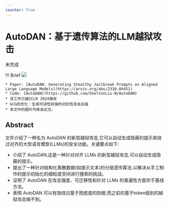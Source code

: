 ```yaml
---
counter: True   
---
```


# AutoDAN：基于遗传算法的LLM越狱攻击

<div class="badges">
<span class="badge not-implement-badge">未完成</span>
</div>

!!! Brief
    ![](https://david-pigeon.github.io/notebook/images/Paper/Jail/Autodan_0.png)
    
    * Paper: [AutoDAN: Generating Stealthy Jailbreak Prompts on Aligned Large Language Models](https://arxiv.org/abs/2310.04451)
    * Code: [AutoDAN](https://github.com/SheltonLiu-N/AutoDAN)
    * 该工作已被ICLR 2024接收
    * GCG的优化：生成可读性较强的对抗性攻击后缀
    * 本文中的图片均来自论文。

## Abstract

文件介绍了一种名为 AutoDAN 的新型越狱攻击,它可以自动生成隐蔽的提示来绕过对齐的大型语言模型(LLMs)的安全功能。关键要点如下:

- 介绍了 AutoDAN,这是一种针对对齐 LLMs 的新型越狱攻击,可以自动生成隐蔽的提示。
- 提出了一种针对结构化离散数据(如提示文本)的分层遗传算法,以解决从手工制作的提示初始化的细粒度空间进行搜索的挑战。
- 证明了 AutoDAN 在攻击强度、可迁移性和针对 LLMs 的普遍性方面优于基线方法。
- 表明 AutoDAN 可以有效绕过基于困惑度的防御,而之前的基于token级别的越狱攻击做不到。